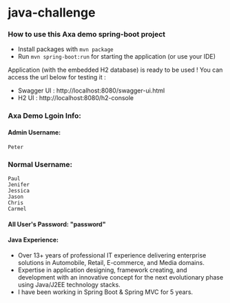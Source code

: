 # java-challenge
### How to use this Axa demo spring-boot project

- Install packages with `mvn package`
- Run `mvn spring-boot:run` for starting the application (or use your IDE)

Application (with the embedded H2 database) is ready to be used ! You can access the url below for testing it :

- Swagger UI : http://localhost:8080/swagger-ui.html
- H2 UI : http://localhost:8080/h2-console



### Axa Demo Lgoin Info:

#### Admin Username: 
	Peter  

### Normal Username:

	Paul
	Jenifer
	Jessica
	Jason
	Chris
	Carmel

#### All User's Password: "password"


#### Java Experience:

- Over 13+ years of professional IT experience delivering enterprise solutions in Automobile, Retail, E-commerce, and Media domains.
- Expertise in application designing, framework creating, and development with an innovative concept for the next evolutionary phase using Java/J2EE technology stacks.
- I have been working in Spring Boot & Spring MVC for 5 years.